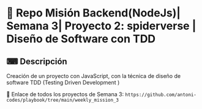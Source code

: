 # 📒 Repo Misión Backend(NodeJs)| Semana 3| Proyecto 2: spiderverse | Diseño de Software con TDD 

## ⌨ Descripción
Creación de un proyecto con JavaScript, con la técnica de diseño de software TDD (Testing Driven Development )


📎 Enlace de todos los proyectos de Semana 3:
`https://github.com/antoni-codes/playbook/tree/main/weekly_mission_3`


